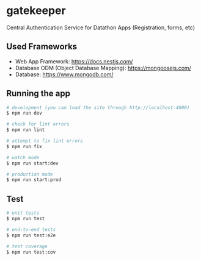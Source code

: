 # gatekeeper
Central Authentication Service for Datathon Apps (Registration, forms, etc)

## Used Frameworks
- Web App Framework: https://docs.nestjs.com/
- Database ODM (Object Database Mapping): https://mongoosejs.com/
- Database: https://www.mongodb.com/

## Running the app
```bash
# development (you can load the site through http://localhost:4000)
$ npm run dev

# check for lint errors
$ npm run lint

# attempt to fix lint errors
$ npm run fix

# watch mode
$ npm run start:dev

# production mode
$ npm run start:prod
```

## Test
```bash
# unit tests
$ npm run test

# end-to-end tests
$ npm run test:e2e

# test coverage
$ npm run test:cov
```